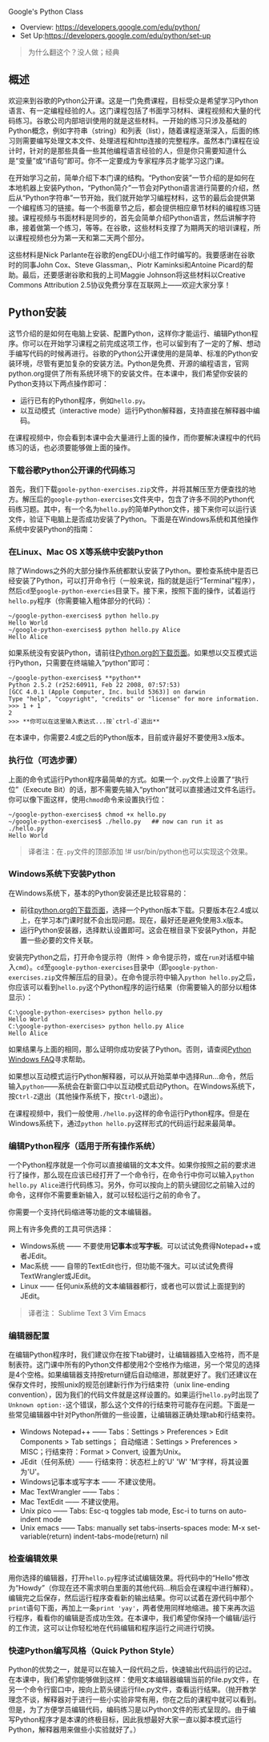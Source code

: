 Google's Python Class

- Overview: https://developers.google.com/edu/python/
- Set Up:https://developers.google.com/edu/python/set-up

> 为什么翻这个？没人做；经典

## 概述

欢迎来到谷歌的Python公开课。这是一门免费课程，目标受众是希望学习Python语言、有一定编程经验的人。这门课程包括了书面学习材料、课程视频和大量的代码练习。谷歌公司内部培训使用的就是这些材料。一开始的练习只涉及基础的Python概念，例如字符串（string）和列表（list），随着课程逐渐深入，后面的练习则需要编写处理文本文件、处理进程和http连接的完整程序。虽然本门课程在设计时，针对的是那些具备一些其他编程语言经验的人，但是你只需要知道什么是“变量”或“if语句”即可。你不一定要成为专家程序员才能学习这门课。

在开始学习之前，简单介绍下本门课的结构。“Python安装”一节介绍的是如何在本地机器上安装Python，“Python简介”一节会对Python语言进行简要的介绍，然后从“Python字符串”一节开始，我们就开始学习编程材料，这节的最后会提供第一个编程练习的链接。每一个书面章节之后，都会提供相应章节材料的编程练习链接。课程视频与书面材料是同步的，首先会简单介绍Python语言，然后讲解字符串，接着做第一个练习，等等。在谷歌，这些材料支撑了为期两天的培训课程，所以课程视频也分为第一天和第二天两个部分。

这些材料是Nick Parlante在谷歌的engEDU小组工作时编写的。我要感谢在谷歌时的同事John Cox、Steve Glassman,、Piotr Kaminksi和Antoine Picard的帮助。最后，还要感谢谷歌和我的上司Maggie Johnson将这些材料以Creative Commons Attribution 2.5协议免费分享在互联网上——欢迎大家分享！

## Python安装

这节介绍的是如何在电脑上安装、配置Python，这样你才能运行、编辑Python程序。你可以在开始学习课程之前完成这项工作，也可以留到有了一定的了解、想动手编写代码的时候再进行。谷歌的Python公开课使用的是简单、标准的Python安装环境，尽管有更加复杂的安装方法。Python是免费、开源的编程语言，官网python.org提供了所有系统环境下的安装文件。在本课中，我们希望你安装的Python支持以下两点操作即可：

- 运行已有的Python程序，例如`hello.py`。
- 以互动模式（interactive mode）运行Python解释器，支持直接在解释器中编码。

在课程视频中，你会看到本课中会大量进行上面的操作，而你要解决课程中的代码练习的话，也必须要能够做上面的操作。

### 下载谷歌Python公开课的代码练习

首先，我们下载`goole-python-exercises.zip`文件，并将其解压至方便查找的地方。解压后的`google-python-exercises`文件夹中，包含了许多不同的Python代码练习题。其中，有一个名为`hello.py`的简单Python文件，接下来你可以运行该文件，验证下电脑上是否成功安装了Python。下面是在Windows系统和其他操作系统中安装Python的指南：

### 在Linux、Mac OS X等系统中安装Python

除了Windows之外的大部分操作系统都默认安装了Python。要检查系统中是否已经安装了Python，可以打开命令行（一般来说，指的就是运行“Terminal”程序），然后`cd`至`google-python-exercies`目录下。接下来，按照下面的操作，试着运行`hello.py`程序（你需要输入粗体部分的代码）：

	~/google-python-exercises$ python hello.py
	Hello World
	~/google-python-exercises$ python hello.py Alice
	Hello Alice

如果系统没有安装Python，请前往[Python.org的下载页面](http://python.org/download)。如果想以交互模式运行Python，只需要在终端输入“python”即可：

	~/google-python-exercises$ **python**
	Python 2.5.2 (r252:60911, Feb 22 2008, 07:57:53) 
	[GCC 4.0.1 (Apple Computer, Inc. build 5363)] on darwin
	Type "help", "copyright", "credits" or "license" for more information.
	>>> 1 + 1
	2
	>>> **你可以在这里输入表达式...按`ctrl-d`退出**

在本课中，你需要2.4或之后的Python版本，目前或许最好不要使用3.x版本。

### 执行位（可选步骤）

上面的命令式运行Python程序最简单的方式。如果一个`.py`文件上设置了“执行位”（Execute Bit）的话，那不需要先输入“python”就可以直接通过文件名运行。你可以像下面这样，使用`chmod`命令来设置执行位：

	~/google-python-exercises$ chmod +x hello.py
	~/google-python-exercises$ ./hello.py   ## now can run it as ./hello.py
	Hello World

> 译者注：在`.py`文件的顶部添加 !# usr/bin/python也可以实现这个效果。

### Windows系统下安装Python

在Windows系统下，基本的Python安装还是比较容易的：

- 前往[python.org的下载页面](http://www.python.org/download/)，选择一个Python版本下载。只要版本在2.4或以上，在学习本门课时就不会出现问题。现在，最好还是避免使用3.x版本。
- 运行Python安装器，选择默认设置即可。这会在根目录下安装Python，并配置一些必要的文件关联。

安装完Python之后，打开命令提示符（附件 > 命令提示符，或在`run`对话框中输入`cmd`）。`cd`至`google-python-exercises`目录中（即`google-python-exercises.zip`文件解压后的目录）。在命令提示符中输入`python hello.py`之后，你应该可以看到`hello.py`这个Python程序的运行结果（你需要输入的部分以粗体显示）：

	C:\google-python-exercises> python hello.py
	Hello World
	C:\google-python-exercises> python hello.py Alice
	Hello Alice

如果结果与上面的相同，那么证明你成功安装了Python。否则，请查阅[Python Windows FAQ](http://www.python.org/doc/faq/windows/)寻求帮助。

如果想以互动模式运行Python解释器，可以从开始菜单中选择Run...命令，然后输入`python`——系统会在新窗口中以互动模式启动Python。在Windows系统下，按`Ctrl-Z`退出（其他操作系统下，按`Ctrl-D`退出）。

在课程视频中，我们一般使用`./hello.py`这样的命令运行Python程序。但是在Windows系统下，通过`python hello.py`这样形式的代码运行起来最简单。

### 编辑Python程序（适用于所有操作系统）

一个Python程序就是一个你可以直接编辑的文本文件。如果你按照之前的要求进行了操作，那么现在应该已经打开了一个命令行，在命令行中你可以输入`python hello.py Alice`进行代码练习。另外，你可以按向上的箭头键回忆之前输入过的命令，这样你不需要重新输入，就可以轻松运行之前的命令了。

你需要一个支持代码缩进等功能的文本编辑器。

网上有许多免费的工具可供选择：

- Windows系统 —— 不要使用**记事本**或**写字板**。可以试试免费得Notepad++或者JEdit。
- Mac系统 —— 自带的TextEdit也行，但功能不强大。可以试试免费得TextWrangler或JEdit。
- Linux —— 任何unix系统的文本编辑器都行，或者也可以尝试上面提到的JEdit。

> 译者注：
Sublime Text 3
Vim
Emacs

### 编辑器配置

在编辑Python程序时，我们建议你在按下tab键时，让编辑器插入空格符，而不是制表符。这门课中所有的Python文件都使用2个空格作为缩进，另一个常见的选择是4个空格。如果编辑器支持按return键后自动缩进，那就更好了。我们还建议在保存文件时，按照unix的规范创建新行作为行结束符（unix line-ending convention），因为我们的代码文件就是这样设置的。如果运行`hello.py`时出现了`Unknown option:-`这个错误，那么这个文件的行结束符可能存在问题。下面是一些常见编辑器中针对Python所做的一些设置，让编辑器正确处理tab和行结束符。

- Windows Notepad++ —— Tabs：Settings > Preferences > Edit Components > Tab settings； 自动缩进：Settings > Preferences > MISC；行结束符：Format > Convert, 设置为Unix。
- JEdit（任何系统）—— 行结束符：状态栏上的'U' 'W' 'M'字样，将其设置为'U'。
- Windows记事本或写字本 —— 不建议使用。
- Mac TextWrangler —— Tabs：
- Mac TextEdit —— 不建议使用。
- Unix pico —— Tabs: Esc-q toggles tab mode, Esc-i to turns on auto-indent mode
- Unix emacs —— Tabs: manually set tabs-inserts-spaces mode: M-x set-variable(return) indent-tabs-mode(return) nil

### 检查编辑效果

用你选择的编辑器，打开`hello.py`程序试试编辑效果。将代码中的“Hello"修改为“Howdy”（你现在还不需求明白里面的其他代码...稍后会在课程中进行解释）。编辑完之后保存，然后运行程序查看新的输出结果。你可以试着在源代码中那个`print`语句下面，再加上一条`print 'yay'`，两者使用同样地缩进。接下来再次运行程序，看看你的编辑是否成功生效。在本课中，我们希望你保持一个编辑/运行的工作流，这可以让你轻松地在代码编辑和程序运行之间进行切换。

### 快速Python编写风格（Quick Python Style）

Python的优势之一，就是可以在输入一段代码之后，快速输出代码运行的记过。在本课中，我们希望你能够做到这样：使用文本编辑器编辑当前的file.py文件，在另一个命令行窗口中，按向上箭头键运行file.py文件，查看运行结果。（抛开教学理念不谈，解释器对于进行一些小实验非常有用，你在之后的课程中就可以看到。但是，为了方便学员编辑代码，编码练习是以Python文件的形式呈现的。由于编写Python程序才是本课的终极目标，因此我想最好大家一直以脚本模式运行Python，解释器用来做些小实验就好了。）
